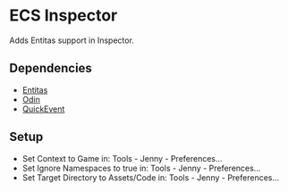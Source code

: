 # ECS Inspector
Adds Entitas support in Inspector.

## Dependencies
- [Entitas](https://assetstore.unity.com/packages/templates/systems/entitas-87638)
- [Odin](https://assetstore.unity.com/packages/tools/utilities/odin-inspector-and-serializer-89041)
- [QuickEvent](https://assetstore.unity.com/packages/tools/visual-scripting/quickevent-persistent-callback-system-53869)

## Setup
- Set Context to Game in: Tools - Jenny - Preferences...
- Set Ignore Namespaces to true in: Tools - Jenny - Preferences...
- Set Target Directory to Assets/Code in: Tools - Jenny - Preferences...
